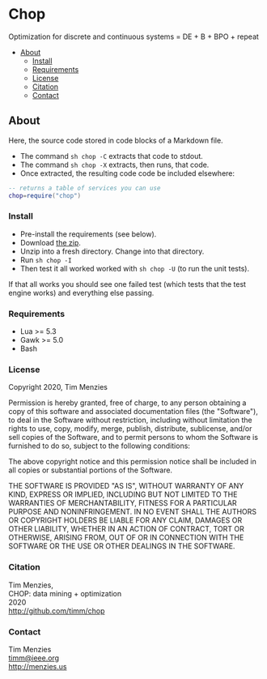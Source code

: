 # Chop

Optimization for discrete and continuous systems = DE + B + BPO + repeat

- [About](#about) 
    - [Install](#install) 
    - [Requirements](#requirements) 
    - [License](#license) 
    - [Citation](#citation) 
    - [Contact](#contact) 

## About

Here, the source code stored in code blocks of a Markdown file.
- The command `sh chop -C` extracts that code to stdout. 
- The command `sh chop -X` extracts, then runs, that code.
- Once extracted, the resulting code code be included elsewhere:

```lua
-- returns a table of services you can use
chop=require("chop")
```

### Install

- Pre-install the  requirements (see below). 
- Download [the zip](https://github.com/timm/chop/archive/master.zip).
- Unzip into a fresh directory. Change into that directory.
- Run `sh chop -I`
- Then test it all worked worked with `sh chop -U` (to run the unit tests).

If that all works you should see one failed test (which tests that the test engine works) and everything else passing.

### Requirements

- Lua >= 5.3
- Gawk >= 5.0
- Bash

### License

Copyright 2020, Tim Menzies

Permission is hereby granted, free of charge, to any person obtaining a copy of this software and associated documentation files (the "Software"), to deal in the Software without restriction, including without limitation the rights to use, copy, modify, merge, publish, distribute, sublicense, and/or sell copies of the Software, and to permit persons to whom the Software is furnished to do so, subject to the following conditions:

The above copyright notice and this permission notice shall be included in all copies or substantial portions of the Software.

THE SOFTWARE IS PROVIDED "AS IS", WITHOUT WARRANTY OF ANY KIND, EXPRESS OR IMPLIED, INCLUDING BUT NOT LIMITED TO THE WARRANTIES OF MERCHANTABILITY, FITNESS FOR A PARTICULAR PURPOSE AND NONINFRINGEMENT. IN NO EVENT SHALL THE AUTHORS OR COPYRIGHT HOLDERS BE LIABLE FOR ANY CLAIM, DAMAGES OR OTHER LIABILITY, WHETHER IN AN ACTION OF CONTRACT, TORT OR OTHERWISE, ARISING FROM, OUT OF OR IN CONNECTION WITH THE SOFTWARE OR THE USE OR OTHER DEALINGS IN THE SOFTWARE.

### Citation

Tim Menzies,  
CHOP: data mining + optimization  
2020  
http://github.com/timm/chop

### Contact

Tim Menzies   
timm@ieee.org  
http://menzies.us


